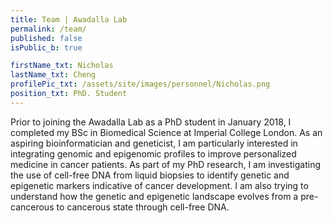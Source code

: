 ```yaml
---
title: Team | Awadalla Lab
permalink: /team/
published: false
isPublic_b: true

firstName_txt: Nicholas
lastName_txt: Cheng
profilePic_txt: /assets/site/images/personnel/Nicholas.png
position_txt: PhD. Student
---
```


Prior to joining the Awadalla Lab as a PhD student in January 2018, I completed my BSc in Biomedical Science at Imperial College London. As an aspiring bioinformatician and geneticist, I am particularly interested in integrating genomic and epigenomic profiles to improve personalized medicine in cancer patients. As part of my PhD research, I am investigating the use of cell-free DNA from liquid biopsies to identify genetic and epigenetic markers indicative of cancer development. I am also trying to understand how the genetic and epigenetic landscape evolves from a pre-cancerous to cancerous state through cell-free DNA.
